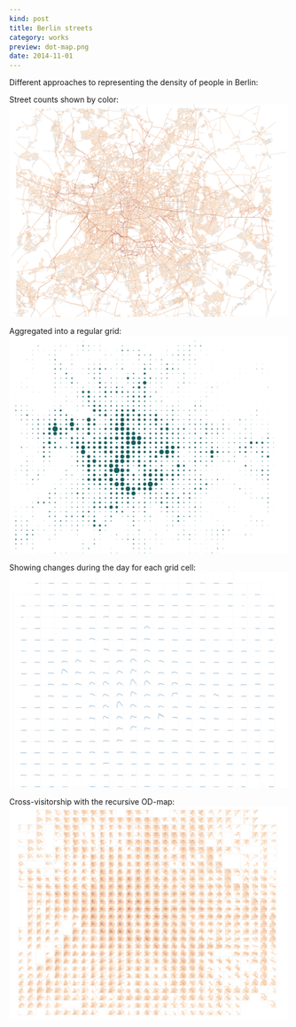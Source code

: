 ```yaml
---
kind: post
title: Berlin streets
category: works
preview: dot-map.png
date: 2014-11-01
---
```

Different approaches to representing the density of people in Berlin: 

Street counts shown by color: 
![](edge-map.png)

Aggregated into a regular grid: 
![](dot-map.png)

Showing changes during the day for each grid cell:
![](tseries-map.png)

Cross-visitorship with the recursive OD-map: 
![](od-map-30.png)


